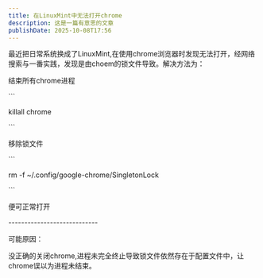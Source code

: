 ```yaml
---
title: 在LinuxMint中无法打开chrome
description: 这是一篇有意思的文章
publishDate: 2025-10-08T17:56
---
```

最近把日常系统换成了LinuxMint,在使用chrome浏览器时发现无法打开，经网络搜索与一番实践，发现是由choem的锁文件导致。解决方法为：

结束所有chrome进程

\`\``

killall chrome

\`\``



移除锁文件

\`\``

rm -f ~/.config/google-chrome/SingletonLock

\`\``

便可正常打开

\----------------------------

可能原因：

没正确的关闭chrome,进程未完全终止导致锁文件依然存在于配置文件中，让chrome误以为进程未结束。
